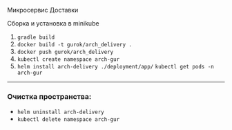 Микросервис Доставки

Сборка и установка в minikube
1) `gradle build`
2) `docker build -t gurok/arch_delivery .`
3) `docker push gurok/arch_delivery`
4) `kubectl create namespace arch-gur`
5) `helm install arch-delivery ./deployment/app/`
   `kubectl get pods -n arch-gur`

---
### Очистка пространства:

- `helm uninstall arch-delivery`
- `kubectl delete namespace arch-gur`